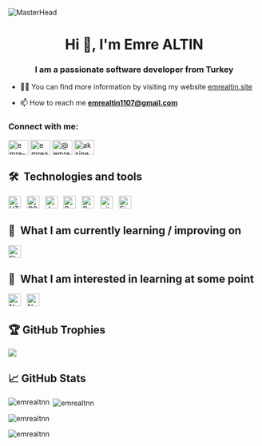 ![MasterHead](http://i.hizliresim.com/47q0zag.jpg)
<h1 align="center">Hi 👋, I'm Emre ALTIN</h1>
<h3 align="center">I am a passionate software developer from Turkey</h3>


- 👨‍💻 You can find more information by visiting my website [emrealtin.site](emrealtin.site)

- 📫 How to reach me **emrealtin1107@gmail.com**



<h3 align="left">Connect with me:</h3>
<p align="left">
<a href="https://linkedin.com/in/emre-altin-a3915b172" target="blank"><img align="center" src="https://raw.githubusercontent.com/rahuldkjain/github-profile-readme-generator/master/src/images/icons/Social/linked-in-alt.svg" alt="emre-altin-a3915b172" height="30" width="40" /></a>
<a href="https://instagram.com/emrealtn5" target="blank"><img align="center" src="https://raw.githubusercontent.com/rahuldkjain/github-profile-readme-generator/master/src/images/icons/Social/instagram.svg" alt="emrealtn5" height="30" width="40" /></a>
<a href="https://medium.com/@emrealtin1107" target="blank"><img align="center" src="https://raw.githubusercontent.com/rahuldkjain/github-profile-readme-generator/master/src/images/icons/Social/medium.svg" alt="@emrealtin1107" height="30" width="40" /></a>
<a href="https://twitter.com/aksinemuhendis" target="blank"><img align="center" src="https://raw.githubusercontent.com/rahuldkjain/github-profile-readme-generator/master/src/images/icons/Social/twitter.svg" alt="aksinemuhendis" height="30" width="40" /></a>
</p>

## 🛠  Technologies and tools

<a name="learning-now"></a>


[<img src="https://img.shields.io/badge/HTML5-282C34?logo=html5&logoColor=E34F26" alt="HTML5 logo" title="HTML5" height="25" />][tech_tools_anchor]
&nbsp;
[<img src="https://img.shields.io/badge/CSS3-282C34?logo=css3&logoColor=1572B6" alt="CSS3 logo" title="CSS3" height="25" />][tech_tools_anchor]
&nbsp;
[<img src="https://img.shields.io/badge/JavaScript-282C34?logo=javascript&logoColor=F7DF1E" alt="JavaScript logo" title="JavaScript" height="25" />][tech_tools_anchor]
&nbsp;
[<img src="https://img.shields.io/badge/React-282C34?logo=react&logoColor=F7DF1E" alt="React logo" title="React" height="25" />][tech_tools_anchor]
&nbsp;
[<img src="https://img.shields.io/badge/React Native-282C34?logo=react&logoColor=61DAFB" alt="React Native logo" title="React Native" height="25" />][tech_tools_anchor]
&nbsp;
[<img src="https://img.shields.io/badge/git-282C34?logo=git&logoColor=F05032" alt="git logo" title="git" height="25" />][tech_tools_anchor]
&nbsp;
[<img src="https://img.shields.io/badge/Firebase-282C34?logo=firebase&logoColor=FFCA28" alt="Firebase logo" title="Firebase" height="25" />][tech_tools_anchor]
&nbsp;


<a name="learning-next"></a>

## 📖  What I am currently learning / improving on

[<img  src="https://img.shields.io/badge/Flutter-282C34?logo=flutter&logoColor=02569B" alt="Flutter logo" title="Flutter" height="25" />][learning_now_anchor]

## 👾  What I am interested in learning at some point

[<img src="https://img.shields.io/badge/Node.js-282C34?logo=node.js&logoColor=339933" alt="Node.js logo" title="Node.js" height="25" />][learning_next_anchor]
&nbsp;
[<img src="https://img.shields.io/badge/Next.js-282C34?logo=next.js&logoColor=FFFFFF" alt="Next.js logo" title="Next.js" height="25" />][learning_next_anchor]
&nbsp;

[tech_tools_anchor]: #bonjour--
[learning_now_anchor]: #learning-now
[learning_next_anchor]: #learning-next

## 🏆 GitHub Trophies
![](https://github-profile-trophy.vercel.app/?username=emrealtnn&theme=radical&no-frame=false&no-bg=false&margin-w=4)


 ## &#x1f4c8; GitHub Stats

<p><img align="left" src="https://github-readme-stats.vercel.app/api/top-langs/?username=emrealtnn&title_color=ffffff&text_color=c9cacc&icon_color=2bbc8a&bg_color=1d1f21" alt="emrealtnn" /></p>

<p>&nbsp;<img align="center" src="https://github-readme-stats.vercel.app/api?username=emrealtnn&show_icons=true&line_height=27&count_private=true&title_color=ffffff&text_color=c9cacc&icon_color=2bbc8a&bg_color=1d1f21" alt="emrealtnn" /></p>

<p><img align="center" src="https://github-readme-streak-stats.herokuapp.com?user=emrealtnn&theme=dark&hide_border=true&date_format=M%20j%5B%2C%20Y%5D&background=1D1F21&border=2BBC8A&ring=2BBC8A&stroke=2BBC8A&fire=2BBC8A&currStreakNum=2BBC8A&sideNums=2BBC8A&currStreakLabel=C9CACC&sideLabels=C9CACC&dates=C9CACC" alt="emrealtnn" /></p>

 <p align="left"> <img src="https://komarev.com/ghpvc/?username=emrealtnn&label=Profile%20views&color=48b40e&style=flat-square" alt="emrealtnn" /> </p>
